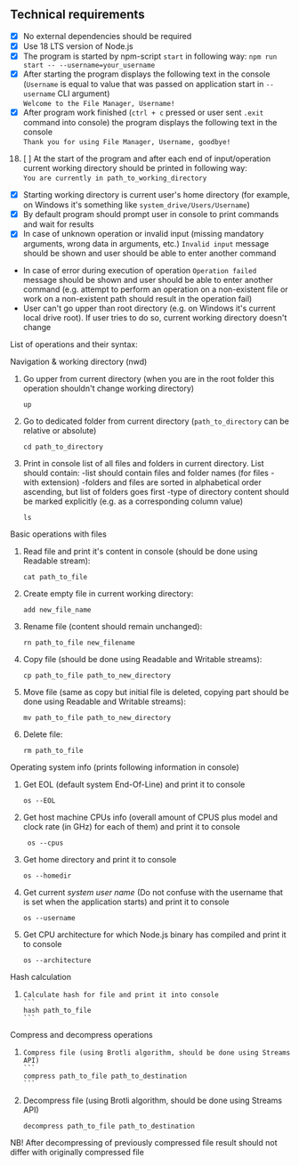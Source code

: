 ## Technical requirements

- [x] No external dependencies should be required
- [x] Use 18 LTS version of Node.js
- [x] The program is started by npm-script `start` in following way:
  `npm run start -- --username=your_username`
- [x] After starting the program displays the following text in the console (`Username` is equal to value that was passed on application start in `--username` CLI argument)  
`Welcome to the File Manager, Username!`  
- [x] After program work finished (`ctrl + c` pressed or user sent `.exit` command into console) the program displays the following text in the console  
`Thank you for using File Manager, Username, goodbye!`  
18. [ ] At the start of the program and after each end of input/operation current working directory should be printed in following way:  
`You are currently in path_to_working_directory`  
- [x] Starting working directory is current user's home directory (for example, on Windows it's something like `system_drive/Users/Username`)
- [x] By default program should prompt user in console to print commands and wait for results  
- [x] In case of unknown operation or invalid input (missing mandatory arguments, wrong data in arguments, etc.) `Invalid input` message should be shown and user should be able to enter another command
- In case of error during execution of operation `Operation failed` message should be shown and user should be able to enter another command (e.g. attempt to perform an operation on a non-existent file or work on a non-existent path should result in the operation fail)
- User can't go upper than root directory (e.g. on Windows it's current local drive root). If user tries to do so, current working directory doesn't change  

List of operations and their syntax:

  Navigation & working directory (nwd)
  1. Go upper from current directory (when you are in the root folder this operation shouldn't change working directory)  
      ```
      up
      ```
  2. Go to dedicated folder from current directory (`path_to_directory` can be relative or absolute)
      ```
      cd path_to_directory
      ```
  3. Print in console list of all files and folders in current directory. List should contain:
    -list should contain files and folder names (for files - with extension)
    -folders and files are sorted in alphabetical order ascending, but list of folders goes first
    -type of directory content should be marked explicitly (e.g. as a corresponding column value)
      ```
      ls
      ```
  Basic operations with files
  1. Read file and print it's content in console (should be done using Readable stream): 
      ```
      cat path_to_file
      ```
  2. Create empty file in current working directory: 
      ```
      add new_file_name
      ```
  3. Rename file (content should remain unchanged): 
      ```
      rn path_to_file new_filename
      ```
  4. Copy file (should be done using Readable and Writable streams): 
      ```
      cp path_to_file path_to_new_directory
      ```
  5. Move file (same as copy but initial file is deleted, copying part should be done using Readable and Writable streams): 
      ```
      mv path_to_file path_to_new_directory
      ```
  6. Delete file: 
      ```
      rm path_to_file
      ```
  Operating system info (prints following information in console)
  1.    Get EOL (default system End-Of-Line) and print it to console  
        ```
        os --EOL
        ```
  2.   Get host machine CPUs info (overall amount of CPUS plus model and clock rate (in GHz) for each of them) and print it to console  
        ```
         os --cpus
        ```
  3.   Get home directory and print it to console  
       ```
       os --homedir
       ```
  4.   Get current *system user name* (Do not confuse with the username that is set when the application starts) and print it to console  
        ```
        os --username
        ```
  5.   Get CPU architecture for which Node.js binary has compiled and print it to console  
        ```
        os --architecture
        ```
  Hash calculation
  1.     Calculate hash for file and print it into console  
         ```
         hash path_to_file
         ```
  Compress and decompress operations
  1.     Compress file (using Brotli algorithm, should be done using Streams API)  
         ```
         compress path_to_file path_to_destination
         ```
  2.  Decompress file (using Brotli algorithm, should be done using Streams API)  
      ```
      decompress path_to_file path_to_destination
      ```  
      
  NB! After decompressing of previously compressed file result should not differ with originally compressed file
    